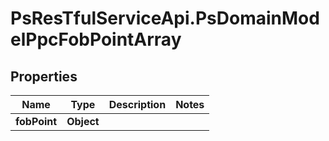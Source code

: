 # PsResTfulServiceApi.PsDomainModelPpcFobPointArray

## Properties
Name | Type | Description | Notes
------------ | ------------- | ------------- | -------------
**fobPoint** | **Object** |  | 
